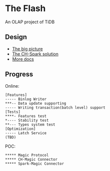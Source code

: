 # The Flash
An OLAP project of TiDB

## Design
* [The big picture](./docs/the-big-picture.md)
* [The CH-Spark solution](./docs/ch-spark-tcp.md)
* [More docs](./docs)

## Progress
Online:
```
[Features]
----- Binlog Writer
***-- Data update supporting
----- Writing transaction(batch level) support
[Tests]
****- Features test
*---- Stability test
**--- Types system test
[Optimization]
----- Latch Service
(TBD)
```
POC:
```
***** Magic Protocol
***** CH-Magic Connector
***** Spark-Magic Connector
```
